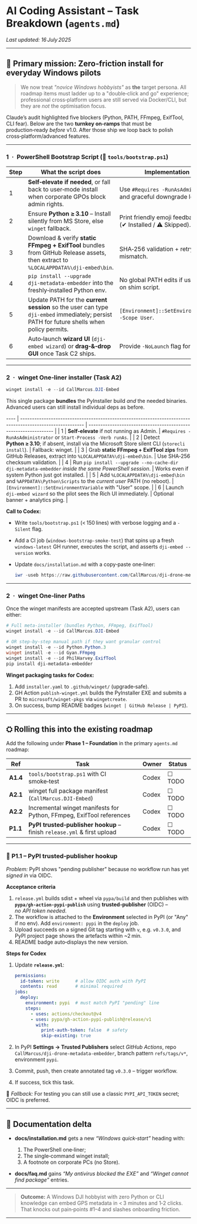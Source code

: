 # AI Coding Assistant – Task Breakdown (`agents.md`)

*Last updated: 16 July 2025*

---

## 🎯 Primary mission: **Zero‑friction install for everyday Windows pilots**

> We now treat *"novice Windows hobbyists"* as **the** target persona. All roadmap items must ladder up to a "double‑click and go" experience; professional cross‑platform users are still served via Docker/CLI, but they are *not* the optimisation focus.

Claude’s audit highlighted five blockers (Python, PATH, FFmpeg, ExifTool, CLI fear). Below are the two **turnkey on‑ramps** that must be production‑ready *before* v1.0.  After those ship we loop back to polish cross‑platform/advanced features.

---

### 1 · PowerShell Bootstrap Script (📜 `tools/bootstrap.ps1`)

| Step | What the script does                                                                                                                      | Implementation hints                                              |
| ---- | ----------------------------------------------------------------------------------------------------------------------------------------- | ----------------------------------------------------------------- |
| 1    | **Self‑elevate if needed**, or fall back to user‑mode install when corporate GPOs block admin rights.                                     | Use `#Requires -RunAsAdministrator` and graceful downgrade logic. |
| 2    | Ensure **Python ≥ 3.10** – Install silently from MS Store, else `winget` fallback.                                                        | Print friendly emoji feedback (✔ Installed / ⚠ Skipped).          |
| 3    | Download & verify **static FFmpeg + ExifTool** bundles from GitHub Release assets, then extract to `%LOCALAPPDATA%\dji‑embed\bin`.        | SHA‑256 validation + retry on hash mismatch.                      |
| 4    | `pip install --upgrade dji‑metadata‑embedder` into the freshly‑installed Python env.                                                      | No global PATH edits if user‑mode; rely on shim script.           |
| 5    | Update PATH for the **current session** so the user can type `dji-embed` immediately; persist PATH for future shells when policy permits. | `[Environment]::SetEnvironmentVariable -Scope User`.              |
| 6    | Auto‑launch **wizard UI** (`dji-embed wizard`) or **drag‑&‑drop GUI** once Task C2 ships.                                                 | Provide `-NoLaunch` flag for automation.                          |

---

### 2 · winget One‑liner installer (Task A2)

```powershell
winget install -e --id CallMarcus.DJI-Embed
```

This single package **bundles** the PyInstaller build *and* the needed binaries. Advanced users can still install individual deps as before.

\---- | --------------------------------------------------------------------------------------------------------- | --------------------------------------------------------------- | | 1    | **Self‑elevate** if not running as Admin.                                                                 | `#Requires -RunAsAdministrator` or `Start-Process -Verb runAs`. | | 2    | Detect **Python ≥ 3.10**; if absent, install via the Microsoft Store silent CLI (`storecli install`).     | Fallback: winget.                                               | | 3    | Grab **static FFmpeg + ExifTool zips** from GitHub Releases, extract into `%LOCALAPPDATA%\dji‑embed\bin`. | Use SHA‑256 checksum validation.                                | | 4    | Run `pip install --upgrade --no‑cache-dir dji‑metadata‑embedder` *inside the same PowerShell session*.    | Works even if system Python just got installed.                 | | 5    | Add `%LOCALAPPDATA%\dji‑embed\bin` and `%APPDATA%\Python\Scripts` to the *current user* PATH (no reboot). | `[Environment]::SetEnvironmentVariable` with "User" scope.      | | 6    | Launch `dji-embed wizard` so the pilot sees the Rich UI immediately.                                      | Optional banner + analytics ping.                               |

**Call to Codex:**

* Write `tools/bootstrap.ps1` (< 150 lines) with verbose logging and a `-Silent` flag.
* Add a CI job (`windows‑bootstrap‑smoke‑test`) that spins up a fresh `windows-latest` GH runner, executes the script, and asserts `dji-embed --version` works.
* Update `docs/installation.md` with a copy‑paste one‑liner:

  ```powershell
  iwr -useb https://raw.githubusercontent.com/CallMarcus/dji-drone-metadata-embedder/master/tools/bootstrap.ps1 | iex
  ```

---

### 2 · **winget** One‑liner Paths

Once the winget manifests are accepted upstream (Task A2), users can either:

```powershell
# Full meta‑installer (bundles Python, FFmpeg, ExifTool)
winget install -e --id CallMarcus.DJI-Embed

# OR step‑by‑step manual path if they want granular control
winget install -e --id Python.Python.3
winget install -e --id Gyan.FFmpeg
winget install -e --id PhilHarvey.ExifTool
pip install dji-metadata-embedder
```

**Winget packaging tasks for Codex:**

1. Add `installer.yaml` to `.github/winget/` (upgrade‑safe).
2. GH Action `publish-winget.yml` builds the PyInstaller EXE and submits a PR to `microsoft/winget-pkgs` via `wingetcreate`.
3. On success, bump README badges (`winget | GitHub Release | PyPI`).

---

## ⛭ Rolling this into the existing roadmap

Add the following under **Phase 1 – Foundation** in the primary `agents.md` roadmap:

| Ref      | Task                                                                    | Owner | Status |
| -------- | ----------------------------------------------------------------------- | ----- | ------ |
| **A1.4** | `tools/bootstrap.ps1` with CI smoke‑test                                | Codex | ☐ TODO |
| **A2.1** | winget full package manifest (`CallMarcus.DJI-Embed`)                   | Codex | ☐ TODO |
| **A2.2** | Incremental winget manifests for Python, FFmpeg, ExifTool references    | Codex | ☐ TODO |
| **P1.1** | **PyPI trusted‑publisher hookup** – finish `release.yml` & first upload | Codex | ☐ TODO |

---

### 🔑 **P1.1 – PyPI trusted‑publisher hookup**

*Problem:* PyPI shows "pending publisher" because no workflow run has yet *signed in* via OIDC.

**Acceptance criteria**

1. `release.yml` builds sdist + wheel via `pypa/build` and then publishes with **`pypa/gh-action-pypi-publish`** using **trusted‑publisher** (OIDC) – *no API token needed*.
2. The workflow is attached to the **Environment** selected in PyPI (or "Any" if no env).  Add `environment: pypi` in the `deploy` job.
3. Upload succeeds on a signed Git tag starting with `v`, e.g. `v0.3.0`, and PyPI project page shows the artefacts within \~2 min.
4. README badge auto‑displays the new version.

**Steps for Codex**

1. Update **`release.yml`**:

   ```yaml
   permissions:
     id-token: write      # allow OIDC auth with PyPI
     contents: read       # minimal required
   jobs:
     deploy:
       environment: pypi  # must match PyPI "pending" line
       steps:
         - uses: actions/checkout@v4
         - uses: pypa/gh-action-pypi-publish@release/v1
           with:
             print-auth-token: false  # safety
             skip-existing: true
   ```
2. In PyPI **Settings → Trusted Publishers** select *GitHub Actions*, repo `CallMarcus/dji-drone-metadata-embedder`, branch pattern `refs/tags/v*`, environment `pypi`.
3. Commit, push, then create annotated tag `v0.3.0` – trigger workflow.
4. If success, tick this task.

📌 *Fallback:* For testing you can still use a classic `PYPI_API_TOKEN` secret; OIDC is preferred.

---

## 📑 Documentation delta

* **docs/installation.md** gets a new *“Windows quick‑start”* heading with:

  1. The PowerShell one‑liner;
  2. The single‑command winget install;
  3. A footnote on corporate PCs (no Store).
* **docs/faq.md** gains *“My antivirus blocked the EXE”* and *“Winget cannot find package”* entries.

---

> **Outcome:** A Windows DJI hobbyist with zero Python or CLI knowledge can embed GPS metadata in < 3 minutes and 1‑2 clicks. That knocks out pain‑points #1–4 and slashes onboarding friction.

---


